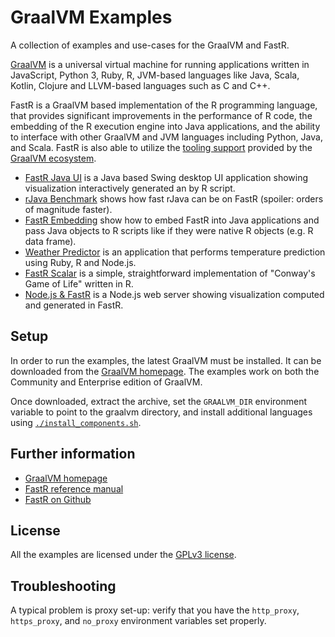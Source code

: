 # GraalVM Examples

A collection of examples and use-cases for the GraalVM and FastR.

[GraalVM](http://graalvm.org) is a universal virtual machine for running applications written in JavaScript, 
Python 3, Ruby, R, JVM-based languages like Java, Scala, Kotlin, Clojure and LLVM-based languages 
such as C and C++.

FastR is a GraalVM based implementation of the R programming language, that provides significant improvements in the performance of R code,
the embedding of the R execution engine into Java applications, and the ability to interface with other GraalVM and JVM languages including Python, Java, and Scala. 
FastR is also able to utilize the [tooling support](https://medium.com/graalvm/analyzing-the-heap-of-graalvm-polyglot-applications-b9963e68a6a) provided by the
[GraalVM ecosystem](https://medium.com/graalvm/graalvm-ten-things-12d9111f307d).

* [FastR Java UI](./fastr_javaui/README.md) is a Java based Swing desktop UI application showing visualization interactively generated an by R script.
* [rJava Benchmark](./r_java_bench) shows how fast rJava can be on FastR (spoiler: orders of magnitude faster).
* [FastR Embedding](./r_java_embedding) show how to embed FastR into Java applications and pass Java objects to R scripts like if they were native R objects (e.g. R data frame).
* [Weather Predictor](./weather_predictor/README.md) is an application that performs temperature prediction using Ruby, R and Node.js.
* [FastR Scalar](./fastr_scalar/README.md) is a simple, straightforward implementation of "Conway's Game of Life" written in R.
* [Node.js & FastR](./fastr_node/README.md) is a Node.js web server showing visualization computed and generated in FastR.

## Setup

In order to run the examples, the latest GraalVM must be installed.
It can be downloaded from the [GraalVM homepage](http://www.graalvm.org/downloads/).
The examples work on both the Community and Enterprise edition of GraalVM.

Once downloaded, extract the archive, set the `GRAALVM_DIR` environment variable to point to the graalvm directory, 
and install additional languages using [`./install_components.sh`](install_components.sh).

## Further information

* [GraalVM homepage](http://graalvm.org)
* [FastR reference manual](http://www.graalvm.org/docs/reference-manual/languages/r/)
* [FastR on Github](https://github.com/oracle/fastr)

## License

All the examples are licensed under the [GPLv3 license](https://www.gnu.org/licenses/gpl-3.0).

## Troubleshooting

A typical problem is proxy set-up: verify that you have the `http_proxy`, `https_proxy`, and `no_proxy` environment variables set properly.


